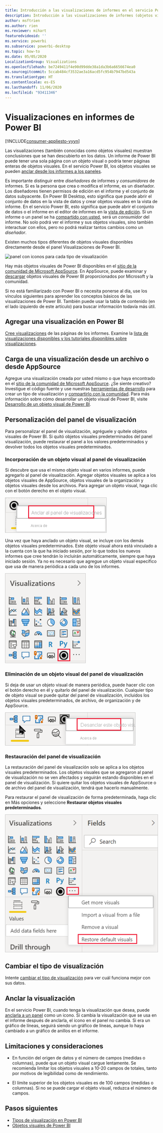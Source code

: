 ```yaml
---
title: Introducción a las visualizaciones de informes en el servicio Power BI y en Power BI Desktop
description: Introducción a las visualizaciones de informes (objetos visuales) en Microsoft Power BI.
author: msftrien
ms.author: rien
ms.reviewer: mihart
featuredvideoid: ''
ms.service: powerbi
ms.subservice: powerbi-desktop
ms.topic: how-to
ms.date: 05/05/2020
LocalizationGroup: Visualizations
ms.openlocfilehash: be7249411f4e90d99dde38a1da3b6a6656674ea0
ms.sourcegitcommit: 5ccab484cf3532ae3a16acd5fc954b7947bd543a
ms.translationtype: HT
ms.contentlocale: es-ES
ms.lasthandoff: 11/06/2020
ms.locfileid: "93411346"
---
```

# <a name="visualizations-in-power-bi-reports"></a>Visualizaciones en informes de Power BI

[!INCLUDE[consumer-appliesto-yyyn](../includes/consumer-appliesto-yyyn.md)]    

Las visualizaciones (también conocidas como objetos visuales) muestran conclusiones que se han descubierto en los datos. Un informe de Power BI puede tener una sola página con un objeto visual o podría tener páginas enteras de objetos visuales. En el servicio Power BI, los objetos visuales se pueden [anclar desde los informes a los paneles](../create-reports/service-dashboard-pin-tile-from-report.md).

Es importante distinguir entre *diseñadores* de informes y *consumidores* de informes.  Si es la persona que crea o modifica el informe, es un diseñador.  Los diseñadores tienen permisos de edición en el informe y el conjunto de datos subyacente. En Power BI Desktop, esto significa que puede abrir el conjunto de datos en la vista de datos y crear objetos visuales en la vista de informe. En el servicio Power BI, esto significa que puede abrir el conjunto de datos o el informe en el editor de informes en la [vista de edición](../consumer/end-user-reading-view.md). Si un informe o un panel se ha [compartido con usted](../consumer/end-user-shared-with-me.md), será un *consumidor* del informe. No solo podrá ver el informe y sus objetos visuales, sino también interactuar con ellos, pero no podrá realizar tantos cambios como un *diseñador*.

Existen muchos tipos diferentes de objetos visuales disponibles directamente desde el panel Visualizaciones de Power BI.

![panel con iconos para cada tipo de visualización](media/power-bi-report-visualizations/power-bi-icons.png)

Hay más objetos visuales de Power BI disponibles en el [sitio de la comunidad de Microsoft AppSource](https://appsource.microsoft.com). En AppSource, puede examinar y [descargar](https://appsource.microsoft.com/marketplace/apps?page=1&product=power-bi-visuals) objetos visuales de Power BI proporcionados por Microsoft y la comunidad.

Si no está familiarizado con Power BI o necesita ponerse al día, use los vínculos siguientes para aprender los conceptos básicos de las visualizaciones de Power BI.  También puede usar la tabla de contenido (en el lado izquierdo de este artículo) para buscar información todavía más útil.

## <a name="add-a-visualization-in-power-bi"></a>Agregar una visualización en Power BI

[Cree visualizaciones](power-bi-report-add-visualizations-i.md) de las páginas de los informes. Examine la [lista de visualizaciones disponibles y los tutoriales disponibles sobre visualizaciones](power-bi-visualization-types-for-reports-and-q-and-a.md). 

## <a name="upload-a-visualization-from-a-file-or-from-appsource"></a>Carga de una visualización desde un archivo o desde AppSource

Agregue una visualización creada por usted mismo o que haya encontrado en el [sitio de la comunidad de Microsoft AppSource](https://appsource.microsoft.com/marketplace/apps?product=power-bi-visuals). ¿Se siente creativo? Investigue el código fuente y use nuestras [herramientas de desarrollo](../developer/visuals/environment-setup.md) para crear un tipo de visualización y [compartirlo con la comunidad](../developer/visuals/office-store.md). Para más información sobre cómo desarrollar un objeto visual de Power BI, visite [Desarrollo de un objeto visual de Power BI](../developer/visuals/develop-circle-card.md).

## <a name="personalize-your-visualization-pane"></a>Personalización del panel de visualización

Para personalizar el panel de visualización, agréguele y quítele objetos visuales de Power BI. Si quitó objetos visuales predeterminados del panel visualización, puede restaurar el panel a los valores predeterminados y devolver todos los objetos visuales predeterminados.

### <a name="add-a-visual-to-the-visualization-pane"></a>Incorporación de un objeto visual al panel de visualización

Si descubre que usa el mismo objeto visual en varios informes, puede agregarlo al panel de visualización. Agregar objetos visuales se aplica a los objetos visuales de AppSource, objetos visuales de la organización y objetos visuales desde los archivos. Para agregar un objeto visual, haga clic con el botón derecho en el objeto visual.

![Anclar al panel de visualizaciones](media/power-bi-report-visualizations/power-bi-pin-custom-visual-option.png)

Una vez que haya anclado un objeto visual, se incluye con los demás objetos visuales predeterminados. Este objeto visual ahora está vinculado a la cuenta con la que ha iniciado sesión, por lo que todos los nuevos informes que cree tendrán lo incluirán automáticamente, siempre que haya iniciado sesión. Ya no es necesario que agregue un objeto visual específico que usa de manera periódica a cada uno de los informes.

![Panel de visualización personalizado](media/power-bi-report-visualizations/power-bi-personalized-visualization-pane.png)

### <a name="remove-a-visual-from-the-visualization-pane"></a>Eliminación de un objeto visual del panel de visualización

Si deja de usar un objeto visual de manera periódica, puede hacer clic con el botón derecho en él y quitarlo del panel de visualización. Cualquier tipo de objeto visual se puede quitar del panel de visualización, incluidos los objetos visuales predeterminados, de archivo, de organización y de AppSource.

![Desanclar del panel de visualizaciones](media/power-bi-report-visualizations/unpin-visual.png)

### <a name="restore-the-visualization-pane"></a>Restauración del panel de visualización

La restauración del panel de visualización solo se aplica a los objetos visuales predeterminados. Los objetos visuales que se agregaron al panel de visualización no se ven afectados y seguirán estando disponibles en el panel de visualización. Si quiere quitar los objetos visuales de AppSource o de archivo del panel de visualización, tendrá que hacerlo manualmente.

Para restaurar el panel de visualización de forma predeterminada, haga clic en Más opciones y seleccione **Restaurar objetos visuales predeterminados**.

![Restauración del panel de visualización a los valores predeterminados](media/power-bi-report-visualizations/restore-default.png)

## <a name="change-the-visualization-type"></a>Cambiar el tipo de visualización

Intente [cambiar el tipo de visualización](power-bi-report-change-visualization-type.md) para ver cuál funciona mejor con sus datos.

## <a name="pin-the-visualization"></a>Anclar la visualización

En el servicio Power BI, cuando tenga la visualización que desea, puede [anclarla a un panel](../create-reports/service-dashboard-pin-tile-from-report.md) como un icono. Si cambia la visualización que se usa en el informe después de anclarla, el icono en el panel no cambia. Si era un gráfico de líneas, seguirá siendo un gráfico de líneas, aunque lo haya cambiado a un gráfico de anillos en el informe.

## <a name="limitations-and-considerations"></a>Limitaciones y consideraciones
- En función del origen de datos y el número de campos (medidas o columnas), puede que un objeto visual cargue lentamente.  Se recomienda limitar los objetos visuales a 10-20 campos de totales, tanto por motivos de legibilidad como de rendimiento. 

- El límite superior de los objetos visuales es de 100 campos (medidas o columnas). Si no se puede cargar el objeto visual, reduzca el número de campos.

## <a name="next-steps"></a>Pasos siguientes

* [Tipos de visualización en Power BI](power-bi-visualization-types-for-reports-and-q-and-a.md)
* [Objetos visuales de Power BI](../developer/visuals/power-bi-custom-visuals.md)
